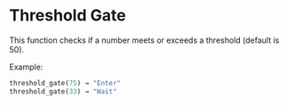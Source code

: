 # Threshold Gate

This function checks if a number meets or exceeds a threshold (default is 50).

Example:

```python
threshold_gate(75) → "Enter"
threshold_gate(33) → "Wait"

